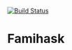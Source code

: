 [![Build Status](https://travis-ci.org/rkoeninger/Famihask.svg?branch=master)](https://travis-ci.org/rkoeninger/Famihask)

# Famihask

